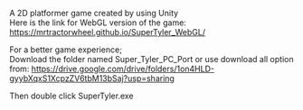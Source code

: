 A 2D platformer game created by using Unity                                                                                                                                                    
Here is the link for WebGL version of the game: https://mrtractorwheel.github.io/SuperTyler_WebGL/       


For a better game experience;                                                                                                                                                                                                              
Download the folder named Super_Tyler_PC_Port or use download all option from: 
https://drive.google.com/drive/folders/1on4HLD-gyybXqxS1XcpzZV6tbM13bSaj?usp=sharing
  
Then double click SuperTyler.exe
